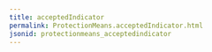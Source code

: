 ```yaml
---
title: acceptedIndicator
permalink: ProtectionMeans.acceptedIndicator.html
jsonid: protectionmeans_acceptedindicator
---
```

